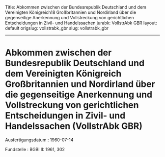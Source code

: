 Title: Abkommen zwischen der Bundesrepublik Deutschland und dem Vereinigten Königreich18
  Großbritannien und Nordirland über die gegenseitige Anerkennung und Vollstreckung
  von gerichtlichen Entscheidungen in Zivil- und Handelssachen
jurabk: VollstrAbk GBR
layout: default
origslug: vollstrabk_gbr
slug: vollstrabk_gbr

---

# Abkommen zwischen der Bundesrepublik Deutschland und dem Vereinigten Königreich Großbritannien und Nordirland über die gegenseitige Anerkennung und Vollstreckung von gerichtlichen Entscheidungen in Zivil- und Handelssachen (VollstrAbk GBR)

Ausfertigungsdatum
:   1960-07-14

Fundstelle
:   BGBl II: 1961, 302

